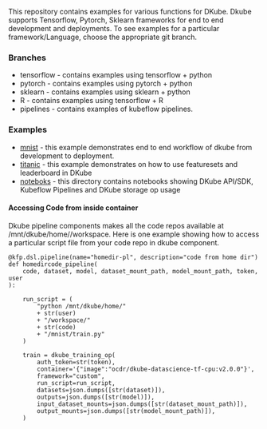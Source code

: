 This repository contains examples for various functions for DKube. Dkube supports Tensorflow, Pytorch, Sklearn frameworks for end to end development and deployments. To see examples for a particular framework/Language, choose the appropriate git branch.


### Branches

- tensorflow - contains examples using tensorflow + python
- pytorch - contains examples using pytorch + python
- sklearn - contains examples using sklearn + python
- R - contains examples using tensorflow + R
- pipelines - contains examples of kubeflow pipelines. 

### Examples

- [mnist](mnist) - this example demonstrates end to end workflow of dkube from development to deployment. 
- [titanic](titanic) - this example demonstrates on how to use featuresets and leaderboard in DKube
- [noteboks](notebooks) - this directory contains notebooks showing DKube API/SDK, Kubeflow Pipelines and DKube storage op usage

#### Accessing Code from inside container
Dkube pipeline components makes all the code repos available at /mnt/dkube/home//workspace. Here is one example showing how to access a particular script file from your code repo in dkube component.

```python3
@kfp.dsl.pipeline(name="homedir-pl", description="code from home dir")
def homedircode_pipeline(
    code, dataset, model, dataset_mount_path, model_mount_path, token, user
):

    run_script = (
        "python /mnt/dkube/home/"
        + str(user)
        + "/workspace/"
        + str(code)
        + "/mnist/train.py"
    )

    train = dkube_training_op(
        auth_token=str(token),
        container='{"image":"ocdr/dkube-datascience-tf-cpu:v2.0.0"}',
        framework="custom",
        run_script=run_script,
        datasets=json.dumps([str(dataset)]),
        outputs=json.dumps([str(model)]),
        input_dataset_mounts=json.dumps([str(dataset_mount_path)]),
        output_mounts=json.dumps([str(model_mount_path)]),
    )
```